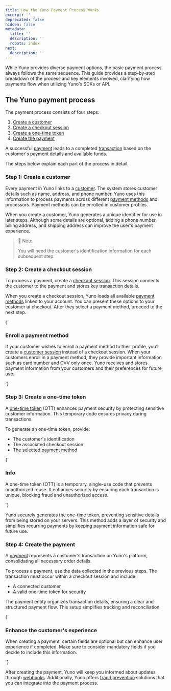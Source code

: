 ```yaml
---
title: How the Yuno Payment Process Works
excerpt: ''
deprecated: false
hidden: false
metadata:
  title: ''
  description: ''
  robots: index
next:
  description: ''
---
```

While Yuno provides diverse payment options, the basic payment process always follows the same sequence. This guide provides a step-by-step breakdown of the process and key elements involved, clarifying how payments flow when utilizing Yuno's SDKs or API.

## The Yuno payment process

The payment process consists of four steps:

1. [Create a customer](#step-1-create-a-customer)
2. [Create a checkout session](#step-2-create-a-checkout-session)
3. [Create a one-time token](#step-3-create-a-one-time-token)
4. [Create the payment](#step-4-create-the-payment)

A successful [payment](doc:payments-1) leads to a completed [transaction](doc:transactions) based on the customer's payment details and available funds.

The steps below explain each part of the process in detail.

### Step 1: Create a customer

Every payment in Yuno links to a [customer](doc:customers). The system stores customer details such as name, address, and phone number. Yuno uses this information to process payments across different [payment methods](doc:payment-methods) and processors. Payment methods can be enrolled in customer profiles.

When you create a customer, Yuno generates a unique identifier for use in later steps. Although some details are optional, adding a phone number, billing address, and shipping address can improve the user's payment experience.

> 📘 Note
>
> You will need the customer's identification information for each subsequent step.

### Step 2: Create a checkout session

To process a payment, create a [checkout session](doc:sessions#checkout-session). This session connects the customer to the payment and stores key transaction details.

When you create a checkout session, Yuno loads all available [payment methods](doc:payment-methods) linked to your account. You can present these options to your customer at checkout. After they select a payment method, proceed to the next step.

<HTMLBlock>{`
<body>
  <div class="infoBlockContainer">
    <div class="verticalLine"></div>
    <div>
      <h3>Enroll a payment method</h3>
      <div class="contentContainer">
        <p>
					If your customer wishes to enroll a payment method to their profile, you'll create a <a href="https://docs.y.uno/docs/sessions#customer-session">customer session</a> instead of a checkout session. When your customers enroll in a payment method, they provide important information such as card number and CVV only once. Yuno receives and stores payment information from your customers and their preferences for future use.
        </p>
      </div>
    </div>
  </div>
</body>
`}</HTMLBlock>

### Step 3: Create a one-time token

A [one-time token](doc:tokens) (OTT) enhances payment security by protecting sensitive customer information. This temporary code ensures privacy during transactions.

To generate an one-time token, provide:

* The customer's identification
* The associated checkout session
* The selected [payment method](doc:payment-methods)

<HTMLBlock>{`
<body>
  <div class="infoBlockContainer">
    <div class="verticalLine"></div>
    <div>
      <h3>Info</h3>
      <div class="contentContainer">
        <p>
					A one-time token (OTT) is a temporary, single-use code that prevents unauthorized reuse. It enhances security by ensuring each transaction is unique, blocking fraud and unauthorized access.
        </p>
      </div>
    </div>
  </div>
</body>
`}</HTMLBlock>

Yuno securely generates the one-time token, preventing sensitive details from being stored on your servers. This method adds a layer of security and simplifies recurring payments by keeping payment information safe for future use.

### Step 4: Create the payment

A [payment](doc:payments-1) represents a customer's transaction on Yuno's platform, consolidating all necessary order details.

To process a payment, use the data collected in the previous steps. The transaction must occur within a checkout session and include:

* A connected customer
* A valid one-time token for security

The payment entity organizes transaction details, ensuring a clear and structured payment flow. This setup simplifies tracking and reconciliation.

<HTMLBlock>{`
<body>
  <div class="infoBlockContainer">
    <div class="verticalLine"></div>
    <div>
      <h3>Enhance the customer's experience</h3>
      <div class="contentContainer">
        <p>
          When creating a payment, certain fields are optional but can enhance user experience if completed. Make sure to consider mandatory fields if you decide to include this information.
        </p>
      </div>
    </div>
  </div>
</body>
`}</HTMLBlock>

After creating the payment, Yuno will keep you informed about updates through [webhooks](doc:webhooks-1). Additionally, Yuno offers [fraud prevention](doc:fraud) solutions that you can integrate into the payment process.